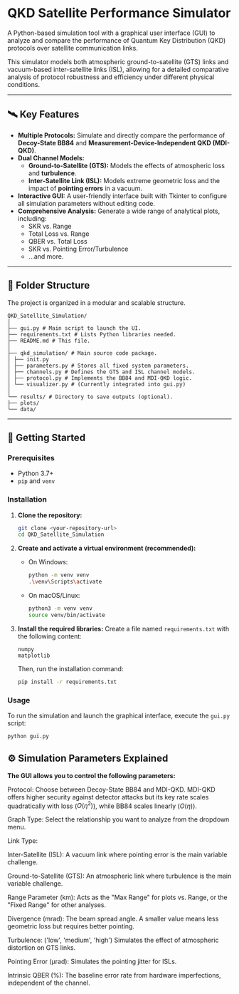 # QKD Satellite Performance Simulator

A Python-based simulation tool with a graphical user interface (GUI) to analyze and compare the performance of Quantum Key Distribution (QKD) protocols over satellite communication links.

This simulator models both atmospheric ground-to-satellite (GTS) links and vacuum-based inter-satellite links (ISL), allowing for a detailed comparative analysis of protocol robustness and efficiency under different physical conditions.

---

## 🛰️ Key Features

- **Multiple Protocols:** Simulate and directly compare the performance of **Decoy-State BB84** and **Measurement-Device-Independent QKD (MDI-QKD)**.
- **Dual Channel Models:**
  - **Ground-to-Satellite (GTS):** Models the effects of atmospheric loss and **turbulence**.
  - **Inter-Satellite Link (ISL):** Models extreme geometric loss and the impact of **pointing errors** in a vacuum.
- **Interactive GUI:** A user-friendly interface built with Tkinter to configure all simulation parameters without editing code.
- **Comprehensive Analysis:** Generate a wide range of analytical plots, including:
  - SKR vs. Range
  - Total Loss vs. Range
  - QBER vs. Total Loss
  - SKR vs. Pointing Error/Turbulence
  - ...and more.

---

## 📂 Folder Structure

The project is organized in a modular and scalable structure.

```
QKD_Satellite_Simulation/
│
├── gui.py # Main script to launch the UI.
├── requirements.txt # Lists Python libraries needed.
├── README.md # This file.
│
├── qkd_simulation/ # Main source code package.
│ ├── init.py
│ ├── parameters.py # Stores all fixed system parameters.
│ ├── channels.py # Defines the GTS and ISL channel models.
│ ├── protocol.py # Implements the BB84 and MDI-QKD logic.
│ └── visualizer.py # (Currently integrated into gui.py)
│
└── results/ # Directory to save outputs (optional).
├── plots/
└── data/
```

---

## 🚀 Getting Started

### Prerequisites

- Python 3.7+
- `pip` and `venv`

### Installation

1.  **Clone the repository:**

    ```bash
    git clone <your-repository-url>
    cd QKD_Satellite_Simulation
    ```

2.  **Create and activate a virtual environment (recommended):**

    - On Windows:
      ```bash
      python -m venv venv
      .\venv\Scripts\activate
      ```
    - On macOS/Linux:
      ```bash
      python3 -m venv venv
      source venv/bin/activate
      ```

3.  **Install the required libraries:**
    Create a file named `requirements.txt` with the following content:
    ```
    numpy
    matplotlib
    ```
    Then, run the installation command:
    ```bash
    pip install -r requirements.txt
    ```

### Usage

To run the simulation and launch the graphical interface, execute the `gui.py` script:

```bash
python gui.py
```

## ⚙️ Simulation Parameters Explained

**The GUI allows you to control the following parameters:**

Protocol: Choose between Decoy-State BB84 and MDI-QKD. MDI-QKD offers higher security against detector attacks but its key rate scales quadratically with loss ($O(\eta^2)$), while BB84 scales linearly ($O(\eta)$).

Graph Type: Select the relationship you want to analyze from the dropdown menu.

Link Type:

Inter-Satellite (ISL): A vacuum link where pointing error is the main variable challenge.

Ground-to-Satellite (GTS): An atmospheric link where turbulence is the main variable challenge.

Range Parameter (km): Acts as the "Max Range" for plots vs. Range, or the "Fixed Range" for other analyses.

Divergence (mrad): The beam spread angle. A smaller value means less geometric loss but requires better pointing.

Turbulence: ('low', 'medium', 'high') Simulates the effect of atmospheric distortion on GTS links.

Pointing Error (µrad): Simulates the pointing jitter for ISLs.

Intrinsic QBER (%): The baseline error rate from hardware imperfections, independent of the channel.

```

```
